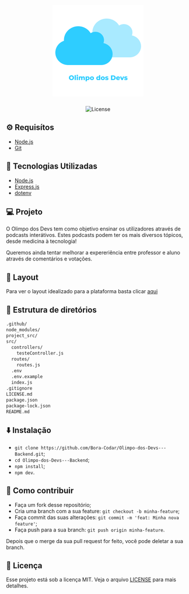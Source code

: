 <h1 align="center">
<!--   <img alt="Ícone do projeto" title="Terminal" src=".github/" width="100px" /> -->
   <img alt="Logo do projeot" src="./project_src/logo.png">
</h1>

<div align="center">
  <img alt="License" src="https://img.shields.io/static/v1?label=license&message=MIT&color=2ECDFF&labelColor=F0F0F5">
</div>
<p align="center">
  
</p>

## ⚙️ Requisítos

- [Node.js](https://nodejs.org/en/)
- [Git](https://git-scm.com/)

## 🚀 Tecnologias Utilizadas

- [Node.js](https://nodejs.org/en/)
- [Express.js](https://expressjs.com/)
- [dotenv](https://www.npmjs.com/package/dotenv)


## 💻 Projeto

O Olimpo dos Devs tem como objetivo ensinar os utilizadores através de podcasts interátivos.
Estes podcasts podem ter os mais diversos tópicos, desde medicina à tecnologia!

Queremos ainda tentar melhorar a expereriência entre professor e aluno através de comentários e votações.

## 🔖 Layout

Para ver o layout idealizado para a plataforma basta clicar [aqui](https://www.figma.com/file/vGcILlK7mydfC6NChtJ0pZ/Olimpo-dos-Devs?node-id=0%3A1)

## 📂 Estrutura de diretórios

```
.github/
node_modules/
project_src/
src/
  controllers/
    testeController.js
  routes/
    routes.js
  .env
  .env.example
  index.js
.gitignore
LICENSE.md
package.json
package-lock.json
README.md   
```

## ⬇️ Instalação

- `git clone https://github.com/Bora-Codar/Olimpo-dos-Devs---Backend.git`;
- `cd Olimpo-dos-Devs---Backend`;
- `npm install`;
- `npm dev`.

## 🤔 Como contribuir

- Faça um fork desse repositório;
- Cria uma branch com a sua feature: `git checkout -b minha-feature`;
- Faça commit das suas alterações: `git commit -m 'feat: Minha nova feature'`;
- Faça push para a sua branch: `git push origin minha-feature`.

Depois que o merge da sua pull request for feito, você pode deletar a sua branch.

## :memo: Licença

Esse projeto está sob a licença MIT. Veja o arquivo [LICENSE](LICENSE.md) para mais detalhes.
